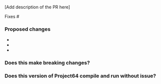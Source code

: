 [Add description of the PR here]

Fixes #

### Proposed changes
  -
  -
  -

### Does this make breaking changes?


### Does this version of Project64 compile and run without issue?

